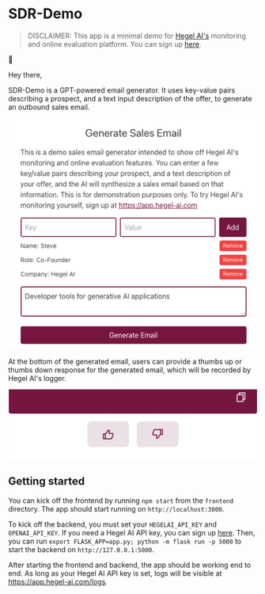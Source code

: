 # SDR-Demo

> DISCLAIMER: This app is a minimal demo for [Hegel AI's](https://hegel-ai.com) monitoring and online evaluation platform. You can sign up [here](https://app.hegel-ai.com).

:wave:

Hey there, 

SDR-Demo is a GPT-powered email generator. It uses key-value pairs describing a prospect, and a text input description of the offer, to generate an outbound sales email.

![image](images/preview.png)

At the bottom of the generated email, users can provide a thumbs up or thumbs down response for the generated email, which will be recorded by Hegel AI's logger.

![image](images/feedback.png)

## Getting started

You can kick off the frontend by running `npm start` from the `frontend` directory. The app should start running on `http://localhost:3000`.

To kick off the backend, you must set your `HEGELAI_API_KEY` and `OPENAI_API_KEY`. If you need a Hegel AI API key, you can sign up [here](https://app.hegel-ai.com). Then, you can run `export FLASK_APP=app.py; python -m flask run -p 5000` to start the backend on `http://127.0.0.1:5000`.

After starting the frontend and backend, the app should be working end to end. As long as your Hegel AI API key is set, logs will be visible at https://app.hegel-ai.com/logs.


